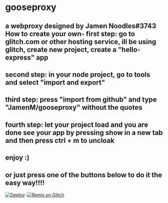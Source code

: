 # gooseproxy
a webproxy designed by Jamen Noodles#3743
<br>
How to create your own-
first step: go to glitch.com or other hosting service, ill be using glitch, create new project, create a "hello-express" app
----------------------------------------------------------------------------------------------------------------------------
second step: in your node project, go to tools and select "import and export"
-----------------------------------------------------------------------------
third step: press "import from github" and type "JamenM/gooseproxy" without the quotes
--------------------------------------------------------------------------------------
fourth step: let your project load and you are done see your app by pressing show in a new tab and then press ctrl + m to uncloak
---------------------------------------------------------------------------------------------------------------------------------
enjoy :)
--------
or just press one of the buttons below to do it the easy way!!!!
----------------------------------------------------------------
[![Deploy](https://www.herokucdn.com/deploy/button.svg)](https://heroku.com/deploy?template=https://github.com/JamenM/gooseproxy)-[![Remix on Glitch](https://cdn.glitch.com/2703baf2-b643-4da7-ab91-7ee2a2d00b5b%2Fremix-button.svg)](https://glitch.com/edit/#!/import/github/JamenM/gooseproxy)
